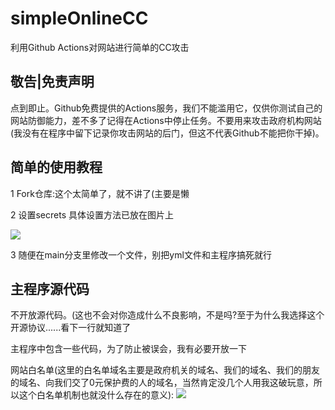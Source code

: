 # simpleOnlineCC
利用Github Actions对网站进行简单的CC攻击

## 敬告|免责声明

点到即止。Github免费提供的Actions服务，我们不能滥用它，仅供你测试自己的网站防御能力，差不多了记得在Actions中停止任务。不要用来攻击政府机构网站(我没有在程序中留下记录你攻击网站的后门，但这不代表Github不能把你干掉)。

## 简单的使用教程



1 Fork仓库:这个太简单了，就不讲了(主要是懒

2 设置secrets
具体设置方法已放在图片上

![](https://fimg.ml/i/2020/11/29/udv3qj.png)

3 随便在main分支里修改一个文件，别把yml文件和主程序搞死就行

## 主程序源代码

不开放源代码。(这也不会对你造成什么不良影响，不是吗?至于为什么我选择这个开源协议......看下一行就知道了

主程序中包含一些代码，为了防止被误会，我有必要开放一下

网站白名单(这里的白名单域名主要是政府机关的域名、我们的域名、我们的朋友的域名、向我们交了0元保护费的人的域名，当然肯定没几个人用我这破玩意，所以这个白名单机制也就没什么存在的意义):
![](https://fimg.ml/i/2020/11/29/uhzoac.png)
